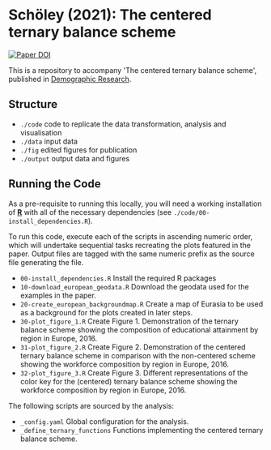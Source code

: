 # Schöley (2021): The centered ternary balance scheme

[![Paper DOI](https://img.shields.io/badge/Paper_DOI-10.4054/DemRes.2021.44.19-%23005462?style=flat-square)](https://doi.org/10.4054/DemRes.2021.44.19)


This is a repository to accompany 'The centered ternary balance scheme', published in [Demographic Research](https://doi.org/10.4054/DemRes.2021.44.19).

## Structure

- `./code` code to replicate the data transformation, analysis and visualisation
- `./data` input data
- `./fig` edited figures for publication
- `./output` output data and figures

## Running the Code

As a pre-requisite to running this locally, you will need a working installation of [**R**](https://www.r-project.org/) with all of the necessary dependencies (see `./code/00-install_dependencies.R`).

To run this code, execute each of the scripts in ascending numeric order, which will undertake sequential tasks recreating the plots featured in the paper. Output files are tagged with the same numeric prefix as the source file generating the file.

- `00-install_dependencies.R` Install the required R packages
- `10-download_european_geodata.R` Download the geodata used for the examples in the paper.
- `20-create_european_backgroundmap.R` Create a map of Eurasia to be used as a background for the plots created in later steps.
- `30-plot_figure_1.R` Create Figure 1. Demonstration of the ternary balance scheme showing the composition of educational attainment by region in Europe, 2016.
- `31-plot_figure_2.R` Create Figure 2. Demonstration of the centered ternary balance scheme in comparison with the non-centered scheme showing the workforce composition by region in Europe, 2016.
- `32-plot_figure_3.R` Create Figure 3. Different representations of the color key for the (centered) ternary balance scheme showing the workforce composition by region in Europe, 2016.

The following scripts are sourced by the analysis:

- `_config.yaml` Global configuration for the analysis.
- `_define_ternary_functions` Functions implementing the centered ternary balance scheme.